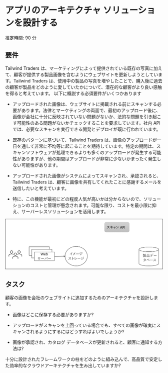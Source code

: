 ﻿---
casestudy:
    title: 'アプリのアーキテクチャ ソリューションの設計'
    module: 'アプリ アーキテクチャ ソリューション'
---
# アプリのアーキテクチャ ソリューションを設計する

推定時間: 90 分

## 要件

Tailwind Traders は、マーケティングによって提供されている既存の写真に加えて、顧客が提供する製品画像を含むようにウェブサイトを更新しようとしています。Tailwind Traders は、使用中の製品の写真を増やしたことで、購入後に過去の顧客が製品をどのように愛していたかについて、潜在的な顧客がより良い感触を得ると考えています。
以下に概説する必須要件がいくつかあります

* アップロードされた画像は、ウェブサイトに掲載される前にスキャンする必要があります。法律とマーケティングの両面で、最初のアップロード後に、画像が会社に十分に反映されていない問題がないか、法的な問題を引き起こす可能性のある問題がないかチェックすることを要求しています。社内 API では、必要なスキャンを実行できる開発とデプロイが既に行われています。 

* 既存のパターンに基づいて、Tailwind Traders は、画像のアップロードが一日を通して非常に不均等に起こることを期待しています。特定の期間は、スキャンソフトウェアが処理できるよりも多くのアップロードが発生する可能性がありますが、他の期間はアップロードが非常に少ないかまったく発生しない可能性があります。

* アップロードされた画像がシステムによってスキャンされ、承認されると、 Tailwind Traders は、顧客に画像を共有してくれたことに感謝するメールを送信したいと考えています。

* 特に、この機能が最初にどの程度人気が高いかは分からないので、ソリューションのコストと管理が懸念されます。可能な限り、コストを最小限に抑え、サーバーレスソリューションを活用します。

 

![アプリのアーキテクチャ](media/Apparchitecture.png)

 

## タスク​​

顧客の画像を会社のウェブサイトに追加するためのアーキテクチャを設計します。 

* 画像はどこに保存する必要がありますか?

* アップロードがスキャンを上回っている場合でも、すべての画像が確実にスキャンされるようにするにはどうすればよいでしょうか?

* 画像が承認され、カタログ データベースが更新されると、顧客に通知する方法は? 

十分に設計されたフレームワークの柱をどのように組み込んで、高品質で安定した効率的なクラウドアーキテクチャを生み出していますか?

 
